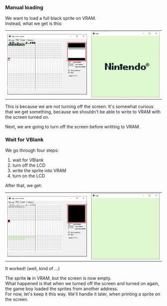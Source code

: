 ### Manual loading

We want to load a full black sprite on VRAM.  
Instead, what we get is this:

| | |
| --- | --- |
| ![No VBlank VRAM](novblank_vram.png) | ![No VBlank screen](novblank_screen.png) |

This is because we are not turning off the screen.
It's somewhat curious that we get something, because we shouldn't be able to write to VRAM with the screen turned on.

Next, we are going to turn off the screen before writting to VRAM.

### Wait for VBlank

We go through four steps:
1. wait for VBlank
2. turn off the LCD
3. write the sprite into VRAM
4. turn on the LCD

After that, we get:

| | |
| --- | --- |
| ![VBlank VRAM](vblank_vram.png) | ![VBlank screen](vblank_screen.png) |

It worked! (well, kind of ...)

The sprite **is** in VRAM, but the screen is now empty.  
What happened is that when we turned off the screen and turned on again, the game boy loaded the sprites from another address.  
For now, let's keep it this way. We'll handle it later, when printing a sprite on the screen.